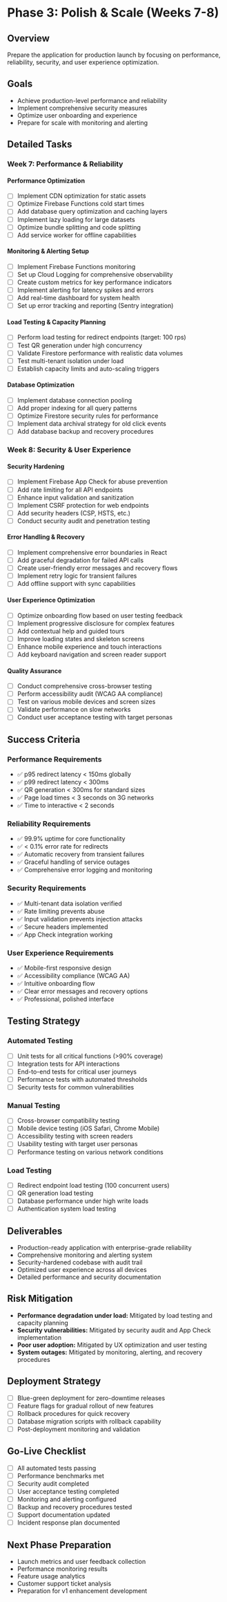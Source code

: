 # Phase 3: Polish & Scale (Weeks 7-8)

## Overview
Prepare the application for production launch by focusing on performance, reliability, security, and user experience optimization.

## Goals
- Achieve production-level performance and reliability
- Implement comprehensive security measures
- Optimize user onboarding and experience
- Prepare for scale with monitoring and alerting

## Detailed Tasks

### Week 7: Performance & Reliability

#### Performance Optimization
- [ ] Implement CDN optimization for static assets
- [ ] Optimize Firebase Functions cold start times
- [ ] Add database query optimization and caching layers
- [ ] Implement lazy loading for large datasets
- [ ] Optimize bundle splitting and code splitting
- [ ] Add service worker for offline capabilities

#### Monitoring & Alerting Setup
- [ ] Implement Firebase Functions monitoring
- [ ] Set up Cloud Logging for comprehensive observability
- [ ] Create custom metrics for key performance indicators
- [ ] Implement alerting for latency spikes and errors
- [ ] Add real-time dashboard for system health
- [ ] Set up error tracking and reporting (Sentry integration)

#### Load Testing & Capacity Planning
- [ ] Perform load testing for redirect endpoints (target: 100 rps)
- [ ] Test QR generation under high concurrency
- [ ] Validate Firestore performance with realistic data volumes
- [ ] Test multi-tenant isolation under load
- [ ] Establish capacity limits and auto-scaling triggers

#### Database Optimization
- [ ] Implement database connection pooling
- [ ] Add proper indexing for all query patterns
- [ ] Optimize Firestore security rules for performance
- [ ] Implement data archival strategy for old click events
- [ ] Add database backup and recovery procedures

### Week 8: Security & User Experience

#### Security Hardening
- [ ] Implement Firebase App Check for abuse prevention
- [ ] Add rate limiting for all API endpoints
- [ ] Enhance input validation and sanitization
- [ ] Implement CSRF protection for web endpoints
- [ ] Add security headers (CSP, HSTS, etc.)
- [ ] Conduct security audit and penetration testing

#### Error Handling & Recovery
- [ ] Implement comprehensive error boundaries in React
- [ ] Add graceful degradation for failed API calls
- [ ] Create user-friendly error messages and recovery flows
- [ ] Implement retry logic for transient failures
- [ ] Add offline support with sync capabilities

#### User Experience Optimization
- [ ] Optimize onboarding flow based on user testing feedback
- [ ] Implement progressive disclosure for complex features
- [ ] Add contextual help and guided tours
- [ ] Improve loading states and skeleton screens
- [ ] Enhance mobile experience and touch interactions
- [ ] Add keyboard navigation and screen reader support

#### Quality Assurance
- [ ] Conduct comprehensive cross-browser testing
- [ ] Perform accessibility audit (WCAG AA compliance)
- [ ] Test on various mobile devices and screen sizes
- [ ] Validate performance on slow networks
- [ ] Conduct user acceptance testing with target personas

## Success Criteria

### Performance Requirements
- ✅ p95 redirect latency < 150ms globally
- ✅ p99 redirect latency < 300ms
- ✅ QR generation < 300ms for standard sizes
- ✅ Page load times < 3 seconds on 3G networks
- ✅ Time to interactive < 2 seconds

### Reliability Requirements
- ✅ 99.9% uptime for core functionality
- ✅ < 0.1% error rate for redirects
- ✅ Automatic recovery from transient failures
- ✅ Graceful handling of service outages
- ✅ Comprehensive error logging and monitoring

### Security Requirements
- ✅ Multi-tenant data isolation verified
- ✅ Rate limiting prevents abuse
- ✅ Input validation prevents injection attacks
- ✅ Secure headers implemented
- ✅ App Check integration working

### User Experience Requirements
- ✅ Mobile-first responsive design
- ✅ Accessibility compliance (WCAG AA)
- ✅ Intuitive onboarding flow
- ✅ Clear error messages and recovery options
- ✅ Professional, polished interface

## Testing Strategy

### Automated Testing
- [ ] Unit tests for all critical functions (>90% coverage)
- [ ] Integration tests for API interactions
- [ ] End-to-end tests for critical user journeys
- [ ] Performance tests with automated thresholds
- [ ] Security tests for common vulnerabilities

### Manual Testing
- [ ] Cross-browser compatibility testing
- [ ] Mobile device testing (iOS Safari, Chrome Mobile)
- [ ] Accessibility testing with screen readers
- [ ] Usability testing with target user personas
- [ ] Performance testing on various network conditions

### Load Testing
- [ ] Redirect endpoint load testing (100 concurrent users)
- [ ] QR generation load testing
- [ ] Database performance under high write loads
- [ ] Authentication system load testing

## Deliverables
- Production-ready application with enterprise-grade reliability
- Comprehensive monitoring and alerting system
- Security-hardened codebase with audit trail
- Optimized user experience across all devices
- Detailed performance and security documentation

## Risk Mitigation
- **Performance degradation under load:** Mitigated by load testing and capacity planning
- **Security vulnerabilities:** Mitigated by security audit and App Check implementation
- **Poor user adoption:** Mitigated by UX optimization and user testing
- **System outages:** Mitigated by monitoring, alerting, and recovery procedures

## Deployment Strategy
- [ ] Blue-green deployment for zero-downtime releases
- [ ] Feature flags for gradual rollout of new features
- [ ] Rollback procedures for quick recovery
- [ ] Database migration scripts with rollback capability
- [ ] Post-deployment monitoring and validation

## Go-Live Checklist
- [ ] All automated tests passing
- [ ] Performance benchmarks met
- [ ] Security audit completed
- [ ] User acceptance testing completed
- [ ] Monitoring and alerting configured
- [ ] Backup and recovery procedures tested
- [ ] Support documentation updated
- [ ] Incident response plan documented

## Next Phase Preparation
- Launch metrics and user feedback collection
- Performance monitoring results
- Feature usage analytics
- Customer support ticket analysis
- Preparation for v1 enhancement development

